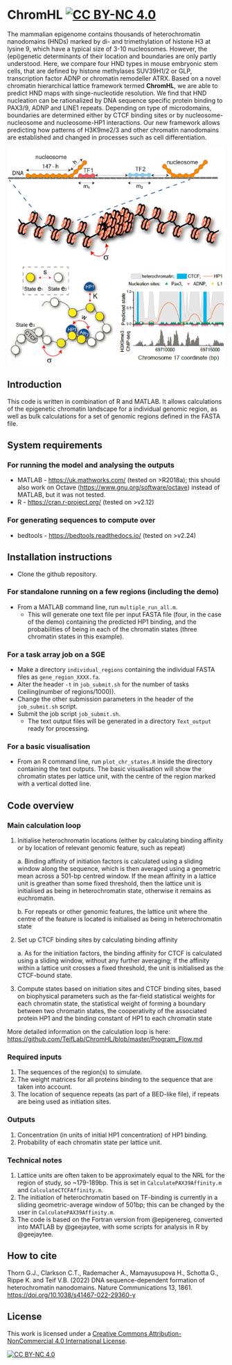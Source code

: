 # ChromHL [![CC BY-NC 4.0][cc-by-nc-shield]][cc-by-nc]

The mammalian epigenome contains thousands of heterochromatin nanodomains (HNDs) marked by di- and trimethylation of histone H3 at lysine 9, which have a typical size of 3-10 nucleosomes. However, the (epi)genetic determinants of their location and boundaries are only partly understood. Here, we compare four HND types in mouse embryonic stem cells, that are defined by histone methylases SUV39H1/2 or GLP, transcription factor ADNP or chromatin remodeller ATRX. Based on a novel chromatin hierarchical lattice framework termed **ChromHL**, we are able to predict HND maps with singe-nucleotide resolution. We find that HND nucleation can be rationalized by DNA sequence specific protein binding to PAX3/9, ADNP and LINE1 repeats. Depending on type of microdomains, boundaries are determined either by CTCF binding sites or by nucleosome-nucleosome and nucleosome-HP1 interactions. Our new framework allows predicting how patterns of H3K9me2/3 and other chromatin nanodomains are established and changed in processes such as cell differentiation.

<p align="center">
  <img width="521" height="503" src="https://github.com/TeifLab/ChromHL/blob/master/GitHub_Header_v2.png">
</p>

## Introduction

This code is written in combination of R and MATLAB. It allows calculations of the epigenetic chromatin landscape for a individual genomic region, as well as bulk calculations for a set of genomic regions defined in the FASTA file.

## System requirements
### For running the model and analysing the outputs
- MATLAB - https://uk.mathworks.com/ (tested on >R2018a); this should also work on Octave (https://www.gnu.org/software/octave) instead of MATLAB, but it was not tested.
- R - https://cran.r-project.org/ (tested on >v2.12)
### For generating sequences to compute over
- bedtools - https://bedtools.readthedocs.io/ (tested on >v2.24)

## Installation instructions
- Clone the github repository.

### For standalone running on a few regions (including the demo)
- From a MATLAB command line, run ````multiple_run_all.m````.
    - This will generate one text file per input FASTA file (four, in the case of the demo) containing the predicted HP1 binding, and the probabilities of being in each of the chromatin states (three chromatin states in this example).
    
### For a task array job on a SGE
- Make a directory ````individual_regions```` containing the individual FASTA files as ````gene_region_XXXX.fa````.
- Alter the header ````-t```` in ````job_submit.sh```` for the number of tasks (ceiling(number of regions/1000)).
- Change the other submission parameters in the header of the ````job_submit.sh```` script.
- Submit the job script ````job_submit.sh````.
    - The text output files will be generated in a directory ````Text_output```` ready for processing.
    
### For a basic visualisation
- From an R command line, run ````plot_chr_states.R```` inside the directory containing the text outputs. The basic visualisation will show the chromatin states per lattice unit, with the centre of the region marked with a vertical dotted line.

## Code overview
### Main calculation loop
 
1. Initialise heterochromatin locations (either by calculating binding affinity or by location of relevant genomic feature, such as repeat)

    a. Binding affinity of initiation factors is calculated using a sliding window along the sequence, which is then averaged using a geometric mean across a 501-bp centred window. If the mean affinity in a lattice unit is greather than some fixed threshold, then the lattice unit is initialised as being in heterochromatin state, otherwise it remains as euchromatin.
    
    b. For repeats or other genomic features, the lattice unit where the centre of the feature is located is initialised as being in heterochromatin state
2. Set up CTCF binding sites by calculating binding affinity

    a. As for the initiation factors, the binding affinity for CTCF is calculated using a sliding window, without any further averaging; if the affinity within a lattice unit crosses a fixed threshold, the unit is initialised as the CTCF-bound state.
3. Compute states based on initiation sites and CTCF binding sites, based on biophysical parameters such as the far-field statistical weights for each chromatin state, the statistical weight of forming a boundary between two chromatin states, the cooperativity of the associated protein HP1 and the binding constant of HP1 to each chromatin state

More detailed information on the calculation loop is here: https://github.com/TeifLab/ChromHL/blob/master/Program_Flow.md

### Required inputs

1. The sequences of the region(s) to simulate.
2. The weight matrices for all proteins binding to the sequence that are taken into account.
3. The location of sequence repeats (as part of a BED-like file), if repeats are being used as initiation sites.

### Outputs

1. Concentration (in units of initial HP1 concentration) of HP1 binding.
2. Probability of each chromatin state per lattice unit.

### Technical notes

1. Lattice units are often taken to be approximately equal to the NRL for the region of study, so ~179-189bp. This is set in ````CalculatePAX39Affinity.m```` and ````CalculateCTCFAffinity.m````.
2. The initiation of heterochromatin based on TF-binding is currently in a sliding geometric-average window of 501bp; this can be changed by the user in ````CalculatePAX39Affinity.m````.
3. The code is based on the Fortran version from @epigenereg, converted into MATLAB by @geejaytee, with some scripts for analysis in R by @geejaytee.

## How to cite

Thorn G.J., Clarkson C.T., Rademacher A., Mamayusupova H., Schotta G., Rippe K. and Teif V.B. (2022) DNA sequence-dependent formation of heterochromatin nanodomains. Nature Communications 13, 1861. https://doi.org/10.1038/s41467-022-29360-y

## License
This work is licensed under a
[Creative Commons Attribution-NonCommercial 4.0 International License][cc-by-nc].

[![CC BY-NC 4.0][cc-by-nc-image]][cc-by-nc]

[cc-by-nc]: http://creativecommons.org/licenses/by-nc/4.0/
[cc-by-nc-image]: https://licensebuttons.net/l/by-nc/4.0/88x31.png
[cc-by-nc-shield]: https://img.shields.io/badge/License-CC%20BY--NC%204.0-lightgrey.svg
